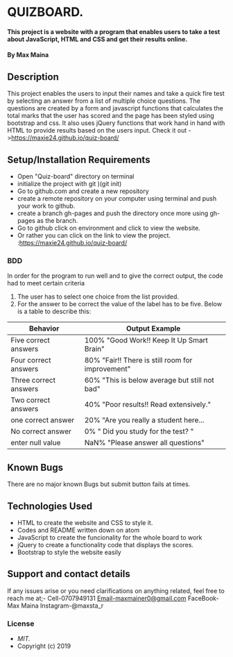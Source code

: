 # QUIZBOARD.
#### This project is a website with a program that enables users to take a test about JavaScript, HTML and CSS and get their results online.
#### By **Max Maina**
## Description
This project enables the users to input their names and take a quick fire test by selecting an answer from a list of multiple choice questions. The questions are created by a form and  javascript functions that calculates the total marks that the user has scored and the page has been styled using bootstrap and css. It also uses jQuery functions that work hand in hand with HTML to provide results based on the users input.
Check it out ->https://maxie24.github.io/quiz-board/  

## Setup/Installation Requirements  
* Open "Quiz-board" directory on terminal
* initialize the project with git )(git init)
* Go to github.com and create a new repository
* create a remote repository on your computer using terminal and push your work to github.
* create a branch gh-pages and push the directory once more using gh-pages as the branch.
* Go to github click on environment and click to view the website.
* Or rather you can click on the link to view the project. :https://maxie24.github.io/quiz-board/
### BDD
In order for the program to run well and to give the correct output, the code had to meet certain criteria
1. The user has to select one choice from the list provided.  
2. For the answer to be correct the value of the label has to be five.
Below is a table to describe this:

Behavior                |  Output Example
------------------------| ---------------
Five correct answers    | 100% "Good Work!! Keep It Up Smart Brain"
Four correct answers    | 80%  "Fair!! There is still room for improvement"
Three correct answers   | 60%  "This is below average but still not bad"
Two correct answers     | 40%  "Poor results!! Read extensively."
one  correct answer     | 20%  "Are you really a student here...
No correct answer       | 0%   " Did you study for the test? "
enter null value        |NaN%  "Please answer all questions"
## Known Bugs
There are no major known Bugs but submit button fails at times.
## Technologies Used
* HTML to create the website and CSS to style it.
* Codes and README written down on atom
* JavaScript to create the funcionality for the whole board to work
* jQuery to create a functionality code that displays the scores.
* Bootstrap to style the website easily
## Support and contact details
If any issues arise or you need clarifications on anything related, feel free to reach me at;- Cell-0707949131
                      Email-maxmainer0@gmail.com
                      FaceBook-Max Maina
                      Instagram-@maxsta_r
### License
* *MIT.*
* Copyright (c) 2019
